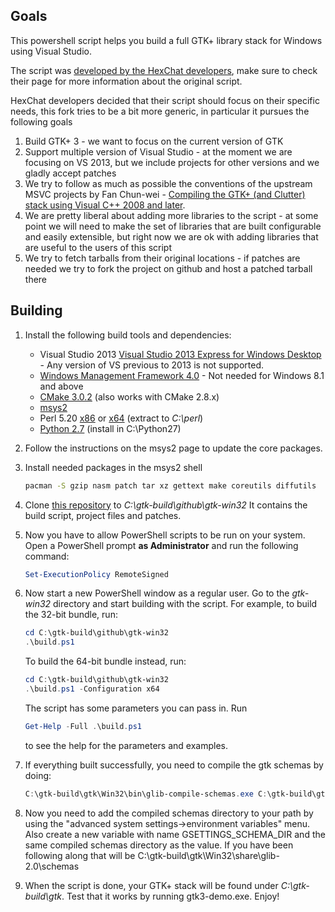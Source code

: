 ## Goals

This powershell script helps you build a full GTK+ library stack for Windows using Visual Studio.

The script was [developed by the HexChat developers](https://github.com/hexchat/gtk-win32), make sure to check their page for more information about the original script.

HexChat developers decided that their script should focus on their specific needs, this fork tries to be a bit more generic, in particular it pursues the following goals

1. Build GTK+ 3 - we want to focus on the current version of GTK
1. Support multiple version of Visual Studio - at the moment we are focusing on VS 2013, but we include projects for other versions and we gladly accept patches
1. We try to follow as much as possible the conventions of the upstream MSVC projects by Fan Chun-wei - [Compiling the GTK+ (and Clutter) stack using Visual C++ 2008 and later](https://wiki.gnome.org/action/show/Projects/GTK+/Win32/MSVCCompilationOfGTKStack).
1. We are pretty liberal about adding more libraries to the script - at some point we will need to make the set of libraries that are built configurable and easily extensible, but right now we are ok with adding libraries that are useful to the users of this script
1. We try to fetch tarballs from their original locations - if patches are needed we try to fork the project on github and host a patched tarball there

## Building

1. Install the following build tools and dependencies:

    * Visual Studio 2013 [Visual Studio 2013 Express for Windows Desktop](http://www.visualstudio.com/downloads/download-visual-studio-vs#d-2013-express) - Any version of VS previous to 2013 is not supported.
    * [Windows Management Framework 4.0](https://www.microsoft.com/en-us/download/details.aspx?id=40855) - Not needed for Windows 8.1 and above
    * [CMake 3.0.2](http://www.cmake.org/download/) (also works with CMake 2.8.x)
    * [msys2](https://msys2.github.io/)
    * Perl 5.20 [x86](https://dl.hexchat.net/misc/perl/perl-5.20.0-x86.7z) or [x64](https://dl.hexchat.net/misc/perl/perl-5.20.0-x64.7z) (extract to _C:\perl_)
    * [Python 2.7](https://www.python.org/ftp/python/2.7.9/python-2.7.9.msi) (install in C:\Python27)

1. Follow the instructions on the msys2 page to update the core packages.

1. Install needed packages in the msys2 shell

    ```bash
    pacman -S gzip nasm patch tar xz gettext make coreutils diffutils
    ```

1. Clone [this repository](https://github.com/bluelips/gtk-win32) to _C:\gtk-build\github\gtk-win32_ It contains the build script, project files and patches.

1. Now you have to allow PowerShell scripts to be run on your system. Open a PowerShell prompt **as Administrator** and run the following command:

    ```powershell
    Set-ExecutionPolicy RemoteSigned
    ```

1. Now start a new PowerShell window as a regular user. Go to the _gtk-win32_ directory and start building with the script. For example, to build the 32-bit bundle, run:

    ```powershell
    cd C:\gtk-build\github\gtk-win32
    .\build.ps1
    ```

    To build the 64-bit bundle instead, run:

    ```powershell
    cd C:\gtk-build\github\gtk-win32
    .\build.ps1 -Configuration x64
    ```

    The script has some parameters you can pass in. Run

    ```powershell
    Get-Help -Full .\build.ps1
    ```

    to see the help for the parameters and examples.
	
1. If everything built successfully, you need to compile the gtk schemas by doing:
	
	```powershell
	C:\gtk-build\gtk\Win32\bin\glib-compile-schemas.exe C:\gtk-build\gtk\Win32\share\glib-2.0\schemas\
	```
	
1. Now you need to add the compiled schemas directory to your path by using the "advanced system settings->environment variables" menu. Also create a new variable with name GSETTINGS_SCHEMA_DIR and the same compiled schemas directory as the value. If you have been following along that will be C:\gtk-build\gtk\Win32\share\glib-2.0\schemas

1. When the script is done, your GTK+ stack will be found under _C:\gtk-build\gtk_. Test that it works by running gtk3-demo.exe. Enjoy!
